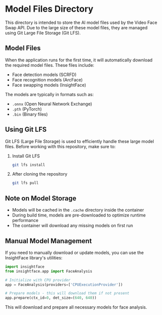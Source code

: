 # Model Files Directory

This directory is intended to store the AI model files used by the Video Face Swap API. Due to the large size of these model files, they are managed using Git Large File Storage (Git LFS).

## Model Files

When the application runs for the first time, it will automatically download the required model files. These files include:

- Face detection models (SCRFD)
- Face recognition models (ArcFace)
- Face swapping models (InsightFace)

The models are typically in formats such as:
- `.onnx` (Open Neural Network Exchange)
- `.pth` (PyTorch)
- `.bin` (Binary files)

## Using Git LFS

Git LFS (Large File Storage) is used to efficiently handle these large model files. Before working with this repository, make sure to:

1. Install Git LFS
   ```bash
   git lfs install
   ```

2. After cloning the repository
   ```bash
   git lfs pull
   ```

## Note on Model Storage

- Models will be cached in the `.cache` directory inside the container
- During build time, models are pre-downloaded to optimize runtime performance
- The container will download any missing models on first run

## Manual Model Management

If you need to manually download or update models, you can use the InsightFace library's utilities:

```python
import insightface
from insightface.app import FaceAnalysis

# Initialize with CPU provider
app = FaceAnalysis(providers=['CPUExecutionProvider'])

# Prepare models - this will download them if not present
app.prepare(ctx_id=0, det_size=(640, 640))
```

This will download and prepare all necessary models for face analysis.
